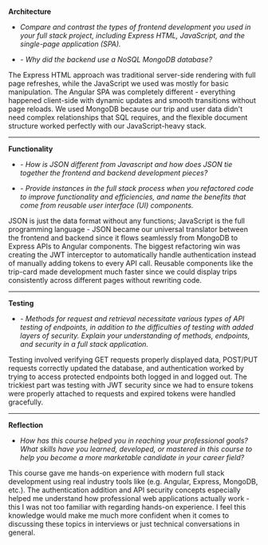 **Architecture**

* *Compare and contrast the types of frontend development you used in your full stack project, including Express HTML, JavaScript, and the single-page application (SPA).*

* *- Why did the backend use a NoSQL MongoDB database?*

The Express HTML approach was traditional server-side rendering with full page refreshes, while the JavaScript we used was mostly for basic manipulation. The Angular SPA was completely different - everything
happened client-side with dynamic updates and smooth transitions without page reloads. We used MongoDB because our trip and user data didn't need complex relationships that SQL requires, and the flexible document
structure worked perfectly with our JavaScript-heavy stack.

---

**Functionality**

* *- How is JSON different from Javascript and how does JSON tie together the frontend and backend development pieces?*

* *- Provide instances in the full stack process when you refactored code to improve functionality and efficiencies, and name the benefits that come from reusable user interface (UI) components.*

JSON is just the data format without any functions; JavaScript is the full programming language - JSON became our universal translator between the frontend and backend since it flows seamlessly from MongoDB to Express APIs to Angular components. The biggest refactoring win was creating the JWT interceptor to automatically handle authentication instead of manually adding tokens to every API call. Reusable components like the trip-card made development much faster since we could display trips consistently across different pages without rewriting code.

---

**Testing**

* *- Methods for request and retrieval necessitate various types of API testing of endpoints, in addition to the difficulties of testing with added layers of security. Explain your understanding of methods, endpoints, and security in a full stack application.*

Testing involved verifying GET requests properly displayed data, POST/PUT requests correctly updated the database, and authentication worked by trying to access protected endpoints both logged in and logged out.
The trickiest part was testing with JWT security since we had to ensure tokens were properly attached to requests and expired tokens were handled gracefully.

---

**Reflection**

* *How has this course helped you in reaching your professional goals? What skills have you learned, developed, or mastered in this course to help you become a more marketable candidate in your career field?*

This course gave me hands-on experience with modern full stack development using real industry tools like (e.g. Angular, Express, MongoDB, etc.). The authentication addition and API security concepts
especially helped me understand how professional web applications actually work - this I was not too familiar with regarding hands-on experience. I feel this knowledge would make me much more confident
when it comes to discussing these topics in interviews or just technical conversations in general.
